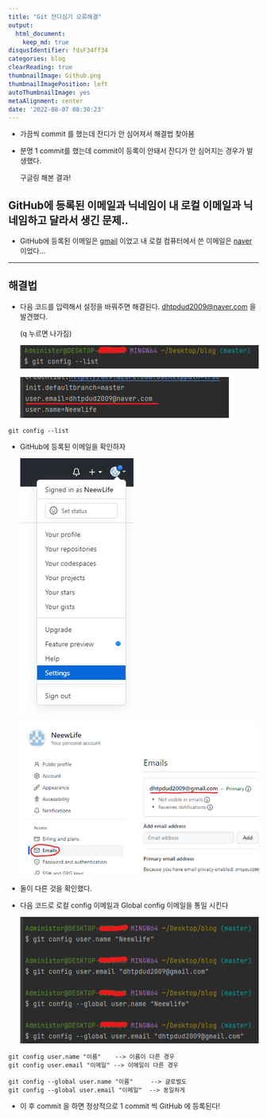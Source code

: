 ```yaml
---
title: "Git 잔디심기 오류해결"
output:
  html_document:
    keep_md: true
disqusIdentifier: fdsF34ff34
categories: blog
clearReading: true
thumbnailImage: Github.png
thumbnailImagePosition: left
autoThumbnailImage: yes
metaAlignment: center
date: '2022-08-07 08:30:23'
---
```




- 가끔씩 commit 를 했는데 잔디가 안 심어져서 해결법 찾아봄
<!-- excerpt -->

- 분명 1 commit를 했는데 commit이 등록이 안돼서 잔디가 안 심어지는 경우가 발생했다.
    
    구글링 해본 결과!
    

## GitHub에 등록된 이메일과 닉네임이 내 로컬 이메일과 닉네임하고 달라서 생긴 문제..

- GitHub에 등록된 이메일은 [gmail](http://gmail.com) 이었고 내 로컬 컴퓨터에서 쓴 이메일은 [naver](http://naver.com) 이었다…

---

## 해결법

- 다음 코드를 입력해서 설정을 바꿔주면 해결된다. dhtpdud2009@naver.com 을 발견했다.
    
    (q 누르면 나가짐)
    
    ![Untitled](/images/0806/Untitled.png)
    
    ![Untitled](/images/0806/Untitled%201.png)
    

```
git config --list
```

- GitHub에 등록된 이메일을 확인하자
    
    ![Untitled](/images/0806/Untitled%202.png)
    
    ![Untitled](/images/0806/Untitled%203.png)
    
- 둘이 다른 것을 확인했다.

- 다음 코드로 로컬 config 이메일과 Global config 이메일을 통일 시킨다
    
    ![Untitled](/images/0806/Untitled%204.png)
    

```
git config user.name "이름"    --> 이름이 다른 경우
git config user.email "이메일" --> 이메일이 다른 경우

git config --global user.name "이름"     --> 글로벌도
git config --global user.email "이메일"  --> 동일하게
```

- 이 후 commit 을 하면 정상적으로 1 commit 씩 GitHub 에 등록된다!